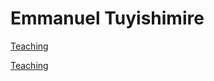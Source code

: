 # Emmanuel Tuyishimire


[Teaching](https://github.com/etuyishimire/etuyishimire.github.io-teaching)


[Teaching](https://etuyishimire.github.io-teaching)
